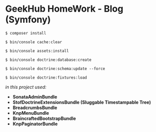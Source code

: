 GeekHub HomeWork - Blog (Symfony) 
===============================
`$ composer install`

`$ bin/console cache:clear`

`$ bin/console assets:install`

`$ bin/console doctrine:database:create`

`$ bin/console doctrine:schema:update --force`

`$ bin/console doctrine:fixtures:load`

_in this project used:_

  * **SonataAdminBundle**
  * **StofDoctrineExtensionsBundle (Sluggable Timestampable Tree)**
  * **BreadcrumbsBundle**
  * **KnpMenuBundle**
  * **BraincraftedBootstrapBundle**
  * **KnpPaginatorBundle**
  